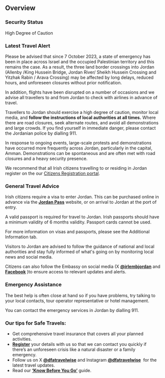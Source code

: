 ## Overview

### **Security Status**

High Degree of Caution

### **Latest Travel Alert**

Please be advised that since 7 October 2023, a state of emergency has been in place across Israel and the occupied Palestinian territory and this remains the case. As a result, the three land border crossings into Jordan (Allenby /King Hussein Bridge, Jordan River/ Sheikh Hussein Crossing and Yitzhak Rabin / Arava Crossing) may be affected by long delays, reduced hours, and unforeseen closures without prior notification.

In addition, flights have been disrupted on a number of occasions and we advise all travellers to and from Jordan to check with airlines in advance of travel.

Travellers to Jordan should exercise a high degree of caution, monitor local media, and **follow the instructions of local authorities at all times.** Where there are road closures, seek alternate routes, and avoid all demonstrations and large crowds. If you find yourself in immediate danger, please contact the Jordanian police by dialling 911.

In response to ongoing events, large-scale protests and demonstrations have occurred more frequently across Jordan, particularly in the capital, Amman. Demonstrations can be spontaneous and are often met with road closures and a heavy security presence.

We recommend that all Irish citizens travelling to or residing in Jordan register on the our [Citizens Registration portal](https://citizensregistration.dfa.ie/).

### **General Travel Advice**

Irish citizens require a visa to enter Jordan. This can be purchased online in advance via the [**Jordan Pass**](https://www.jordanpass.jo/) website, or on arrival to Jordan at the port of entry.

A valid passport is required for travel to Jordan. Irish passports should have a minimum validity of 6 months validity. Passport cards cannot be used.

For more information on visas and passports, please see the Additional Information tab.

Visitors to Jordan are advised to follow the guidance of national and local authorities and stay fully informed of what's going on by monitoring local news and social media.

Citizens can also follow the Embassy on social media (X [**@irlembjordan**](https://twitter.com/irlembjordan) and [**Facebook**](https://www.facebook.com/irlembjordan) )to ensure access to relevant updates and alerts.

### **Emergency Assistance**

The best help is often close at hand so if you have problems, try talking to your local contacts, tour operator representative or hotel management.

You can contact the emergency services in Jordan by dialling 911.

### **Our tips for Safe Travels:**

* Get comprehensive travel insurance that covers all your planned activities.
* [**Register**](/en/dfa/overseas-travel/citizens-registration/) your details with us so that we can contact you quickly if there’s an unforeseen crisis like a natural disaster or a family emergency.
* Follow us on X [**@dfatravelwise**](https://www.twitter.com/DFATravelWise) and Instagram [**@dfatravelwise**](https://www.instagram.com/dfatravelwise/)  for the latest travel updates.
* Read our [**‘Know Before You Go’**](/en/dfa/overseas-travel/know-before-you-go-/) guide.